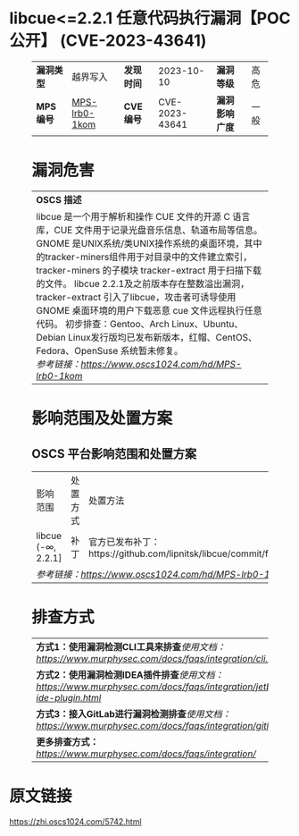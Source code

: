 # libcue<=2.2.1 任意代码执行漏洞【POC公开】 (CVE-2023-43641)
<figure class="wp-block-table">
    <table>
        <tbody>
        <tr>
            <td><strong>漏洞类型</strong></td>
            <td>越界写入</td>
            <td><strong>发现时间</strong></td>
            <td>2023-10-10</td>
            <td><strong>漏洞等级</strong></td>
            <td>高危</td>
        </tr>
        <tr>
            <td><strong>MPS编号</strong></td>
            <td><a href="https://www.oscs1024.com/hd/MPS-lrb0-1kom">MPS-lrb0-1kom</a></td>
            <td><strong>CVE编号</strong></td>
            <td>CVE-2023-43641</td>
            <td><strong>漏洞影响广度</strong></td>
            <td>一般</td>
        </tr>
        </tbody>
    </table>
</figure>


<figure class="wp-block-table">
    <h1 class="wp-block-heading">漏洞危害</h1>
    <table>
        <tbody>
        <tr>
            <td><strong>OSCS 描述</strong></td>
        </tr>
        <tr>
            <td>libcue 是一个用于解析和操作 CUE 文件的开源 C 语言库，CUE 文件用于记录光盘音乐信息、轨道布局等信息。GNOME 是UNIX系统/类UNIX操作系统的桌面环境，其中的tracker-miners组件用于对目录中的文件建立索引，tracker-miners 的子模块 tracker-extract 用于扫描下载的文件。
libcue 2.2.1及之前版本存在整数溢出漏洞，tracker-extract 引入了libcue，攻击者可诱导使用 GNOME 桌面环境的用户下载恶意 cue 文件远程执行任意代码。
初步排查：Gentoo、Arch Linux、Ubuntu、Debian Linux发行版均已发布新版本，红帽、CentOS、Fedora、OpenSuse 系统暂未修复。<br><em>参考链接：<a
                    href="https://www.oscs1024.com/hd/MPS-lrb0-1kom">https://www.oscs1024.com/hd/MPS-lrb0-1kom</a></em>
            </td>
        </tr>
        </tbody>
    </table>
</figure>


<figure class="wp-block-table alignleft">
    <h1 class="wp-block-heading">影响范围及处置方案</h1>
    <h2 class="wp-block-heading"><strong>OSCS</strong> <strong>平台影响范围和处置方案</strong></h2>
    <table>
        <tbody>
        <tr>
            <td>影响范围</td>
            <td>处置方式</td>
            <td>处置方法</td>
        </tr>
        <tr><td rowspan="1">libcue (-∞, 2.2.1]</td><td>补丁</td><td>官方已发布补丁：https://github.com/lipnitsk/libcue/commit/fdf72c8bded8d24cfa0608b8e97f2eed210a920e</td></tr>
        <tr>
            <td colspan="3"><em>参考链接：</em><em><a
                    href="https://www.oscs1024.com/hd/MPS-lrb0-1kom">https://www.oscs1024.com/hd/MPS-lrb0-1kom</a></em></td>
        </tr>
        </tbody>
    </table>
</figure>


<figure class="wp-block-table">
    <h1 class="wp-block-heading">排查方式</h1>
    <table>
        <tbody>
        <tr>
            <td><strong>方式1：使用漏洞检测CLI工具来排查</strong><em>使用文档：<a
                    href="https://www.murphysec.com/docs/faqs/integration/cli.html">https://www.murphysec.com/docs/faqs/integration/cli.html</a></em>
            </td>
        </tr>
        <tr>
            <td><strong>方式2：使用漏洞检测IDEA插件排查</strong><em>使用文档：<a
                    href="https://www.murphysec.com/docs/faqs/integration/jetbrains-ide-plugin.html">https://www.murphysec.com/docs/faqs/integration/jetbrains-ide-plugin.html</a></em>
            </td>
        </tr>
        <tr>
            <td><strong>方式3：接入GitLab进行漏洞检测排查</strong><em>使用文档：<a
                    href="https://www.murphysec.com/docs/faqs/integration/gitlab.html">https://www.murphysec.com/docs/faqs/integration/gitlab.html</a></em>
            </td>
        </tr>
        <tr>
            <td><strong>更多排查方式：</strong><em><a
                    href="https://www.murphysec.com/docs/faqs/integration/">https://www.murphysec.com/docs/faqs/integration/</a></em>
            </td>
        </tr>
        </tbody>
    </table>
</figure>
<h1>原文链接</h1>
<p><a href="https://zhi.oscs1024.com/5742.html">https://zhi.oscs1024.com/5742.html</a></p>